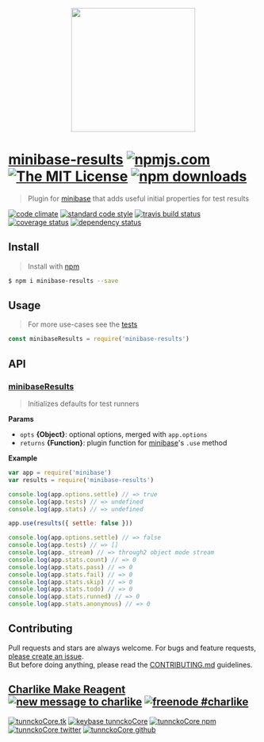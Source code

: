<p align="center">
  <a href="https://github.com/node-minibase">
    <img height="250" width="250" src="https://avatars1.githubusercontent.com/u/23032863?v=3&s=250">
  </a>
</p>

# [minibase-results][author-www-url] [![npmjs.com][npmjs-img]][npmjs-url] [![The MIT License][license-img]][license-url] [![npm downloads][downloads-img]][downloads-url] 

> Plugin for [minibase][] that adds useful initial properties for test results

[![code climate][codeclimate-img]][codeclimate-url] [![standard code style][standard-img]][standard-url] [![travis build status][travis-img]][travis-url] [![coverage status][coveralls-img]][coveralls-url] [![dependency status][david-img]][david-url]

## Install
> Install with [npm](https://www.npmjs.com/)

```sh
$ npm i minibase-results --save
```

## Usage
> For more use-cases see the [tests](./test.js)

```js
const minibaseResults = require('minibase-results')
```

## API

### [minibaseResults](index.js#L46)
> Initializes defaults for test runners

**Params**

* `opts` **{Object}**: optional options, merged with `app.options`    
* `returns` **{Function}**: plugin function for [minibase][]'s `.use` method  

**Example**

```js
var app = require('minibase')
var results = require('minibase-results')

console.log(app.options.settle) // => true
console.log(app.tests) // => undefined
console.log(app.stats) // => undefined

app.use(results({ settle: false }))

console.log(app.options.settle) // => false
console.log(app.tests) // => []
console.log(app._stream) // => through2 object mode stream
console.log(app.stats.count) // => 0
console.log(app.stats.pass) // => 0
console.log(app.stats.fail) // => 0
console.log(app.stats.skip) // => 0
console.log(app.stats.todo) // => 0
console.log(app.stats.runned) // => 0
console.log(app.stats.anonymous) // => 0
```

## Contributing
Pull requests and stars are always welcome. For bugs and feature requests, [please create an issue](https://github.com/node-minibase/minibase-results/issues/new).  
But before doing anything, please read the [CONTRIBUTING.md](./CONTRIBUTING.md) guidelines.

## [Charlike Make Reagent](http://j.mp/1stW47C) [![new message to charlike][new-message-img]][new-message-url] [![freenode #charlike][freenode-img]][freenode-url]

[![tunnckoCore.tk][author-www-img]][author-www-url] [![keybase tunnckoCore][keybase-img]][keybase-url] [![tunnckoCore npm][author-npm-img]][author-npm-url] [![tunnckoCore twitter][author-twitter-img]][author-twitter-url] [![tunnckoCore github][author-github-img]][author-github-url]

[npmjs-url]: https://www.npmjs.com/package/minibase-results
[npmjs-img]: https://img.shields.io/npm/v/minibase-results.svg?label=minibase-results

[license-url]: https://github.com/node-minibase/minibase-results/blob/master/LICENSE
[license-img]: https://img.shields.io/npm/l/minibase-results.svg

[downloads-url]: https://www.npmjs.com/package/minibase-results
[downloads-img]: https://img.shields.io/npm/dm/minibase-results.svg

[codeclimate-url]: https://codeclimate.com/github/node-minibase/minibase-results
[codeclimate-img]: https://img.shields.io/codeclimate/github/node-minibase/minibase-results.svg

[travis-url]: https://travis-ci.org/node-minibase/minibase-results
[travis-img]: https://img.shields.io/travis/node-minibase/minibase-results/master.svg

[coveralls-url]: https://coveralls.io/r/node-minibase/minibase-results
[coveralls-img]: https://img.shields.io/coveralls/node-minibase/minibase-results.svg

[david-url]: https://david-dm.org/node-minibase/minibase-results
[david-img]: https://img.shields.io/david/node-minibase/minibase-results.svg

[standard-url]: https://github.com/feross/standard
[standard-img]: https://img.shields.io/badge/code%20style-standard-brightgreen.svg

[author-www-url]: http://www.tunnckocore.tk
[author-www-img]: https://img.shields.io/badge/www-tunnckocore.tk-fe7d37.svg

[keybase-url]: https://keybase.io/tunnckocore
[keybase-img]: https://img.shields.io/badge/keybase-tunnckocore-8a7967.svg

[author-npm-url]: https://www.npmjs.com/~tunnckocore
[author-npm-img]: https://img.shields.io/badge/npm-~tunnckocore-cb3837.svg

[author-twitter-url]: https://twitter.com/tunnckoCore
[author-twitter-img]: https://img.shields.io/badge/twitter-@tunnckoCore-55acee.svg

[author-github-url]: https://github.com/tunnckoCore
[author-github-img]: https://img.shields.io/badge/github-@tunnckoCore-4183c4.svg

[freenode-url]: http://webchat.freenode.net/?channels=charlike
[freenode-img]: https://img.shields.io/badge/freenode-%23charlike-5654a4.svg

[new-message-url]: https://github.com/tunnckoCore/ama
[new-message-img]: https://img.shields.io/badge/ask%20me-anything-green.svg

[minibase]: https://github.com/node-minibase/minibase